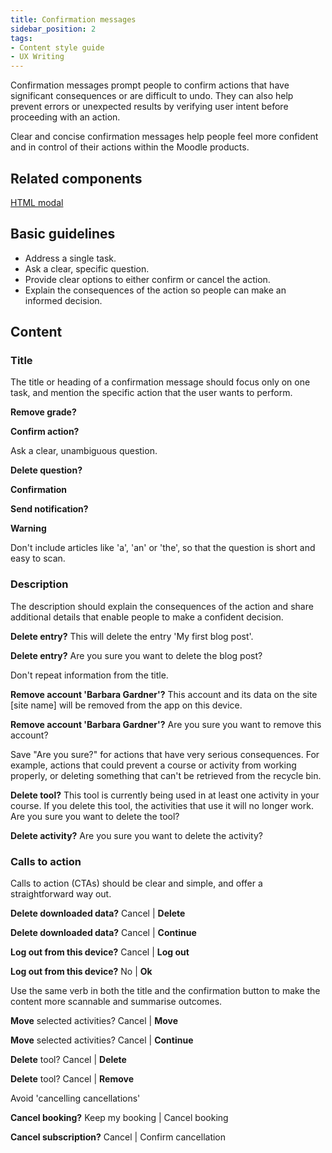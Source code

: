 ```yaml
---
title: Confirmation messages
sidebar_position: 2
tags:
- Content style guide
- UX Writing
---
```


Confirmation messages prompt people to confirm actions that have significant consequences or are difficult to undo. They can also help prevent errors or unexpected results by verifying user intent before proceeding with an action.

Clear and concise confirmation messages help people feel more confident and in control of their actions within the Moodle products.

## Related components

[HTML modal](https://componentlibrary.moodle.com/admin/tool/componentlibrary/docspage.php/moodle/components/dom-modal/)

## Basic guidelines

- Address a single task.
- Ask a clear, specific question.
- Provide clear options to either confirm or cancel the action.
- Explain the consequences of the action so people can make an informed decision.

## Content

### Title

The title or heading of a confirmation message should focus only on one task, and mention the specific action that the user wants to perform.

<ValidExample title="Do">

**Remove grade?**

</ValidExample>

<InvalidExample title="Don't">

**Confirm action?**

</InvalidExample>

Ask a clear, unambiguous question.

<ValidExample title="Do">

**Delete question?**

</ValidExample>

<InvalidExample title="Don't">

**Confirmation**

</InvalidExample>

<ValidExample title="Do">

**Send notification?**

</ValidExample>

<InvalidExample title="Don't">

**Warning**

</InvalidExample>

Don't include articles like 'a', 'an' or 'the', so that the question is short and easy to scan.

### Description

The description should explain the consequences of the action and share additional details that enable people to make a confident decision.

<ValidExample title="Do">

**Delete entry?**
This will delete the entry 'My first blog post'.

</ValidExample>

<InvalidExample title="Don't">

**Delete entry?**
Are you sure you want to delete the blog post?

</InvalidExample>

Don't repeat information from the title.

<ValidExample title="Do">

**Remove account 'Barbara Gardner'?**
This account and its data on the site [site name] will be removed from the app on this device.

</ValidExample>

<InvalidExample title="Don't">

**Remove account 'Barbara Gardner'?**
Are you sure you want to remove this account?

</InvalidExample>

Save "Are you sure?" for actions that have very serious consequences. For example, actions that could prevent a course or activity from working properly, or deleting something that can't be retrieved from the recycle bin.

<ValidExample title="Do">

**Delete tool?**
This tool is currently being used in at least one activity in your course. If you delete this tool, the activities that use it will no longer work. Are you sure you want to delete the tool?

</ValidExample>

<InvalidExample title="Don't">

**Delete activity?**
Are you sure you want to delete the activity?

</InvalidExample>

### Calls to action

Calls to action (CTAs) should be clear and simple, and offer a straightforward way out.

<ValidExample title="Do">

**Delete downloaded data?**
Cancel | **Delete**

</ValidExample>

<InvalidExample title="Don't">

**Delete downloaded data?**
Cancel | **Continue**

</InvalidExample>

<ValidExample title="Do">

**Log out from this device?**
Cancel | **Log out**

</ValidExample>

<InvalidExample title="Don't">

**Log out from this device?**
No | **Ok**

</InvalidExample>

Use the same verb in both the title and the confirmation button to make the content more scannable and summarise outcomes.

<ValidExample title="Do">

**Move** selected activities?
Cancel | **Move**

</ValidExample>

<InvalidExample title="Don't">

**Move** selected activities?
Cancel | **Continue**

</InvalidExample>

<ValidExample title="Don't">

**Delete** tool?
Cancel | **Delete**

</ValidExample>

<InvalidExample title="Don't">

**Delete** tool?
Cancel | **Remove**

</InvalidExample>

Avoid 'cancelling cancellations'

<ValidExample title="Do">

**Cancel booking?**
Keep my booking | Cancel booking

</ValidExample>

<InvalidExample title="Don't">

**Cancel subscription?**
Cancel | Confirm cancellation

</InvalidExample>
